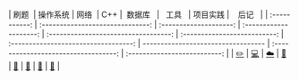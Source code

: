 <br>

|  刷题&nbsp;   |             操作系统             |       网络&nbsp;       |          C++           |       &nbsp;数据库&nbsp;&nbsp;       | &nbsp;&nbsp;工具&nbsp;&nbsp; |               项目实践               | &nbsp;&nbsp;&nbsp;后记&nbsp;&nbsp; |
| :-----------: | :------------------------------: | :--------------------: | :--------------------: | :----------------------------------: | :--------------------------: | :----------------------------------: | ---------------------------------- | :----------------------------------: | :--------------------------: |
| [:pencil2:]() | [:computer:](#computer-操作系统) | [:cloud:](#cloud-网络) | [:art:](#art-面向对象) | [:floppy_disk:](#floppy_disk-数据库) |   [:wrench:](#wrench-工具)   | [:watermelon:](#watermelon-编码实践) | [:memo:](#memo-后记)               |

<br>

